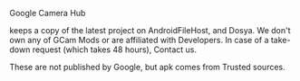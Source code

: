 Google Camera Hub

keeps a copy of the latest project on AndroidFileHost, and Dosya. We don't own any of GCam Mods or are affiliated with Developers. In case of a take-down request (which takes 48 hours), Contact us.

These are not published by Google, but apk comes from Trusted sources.
